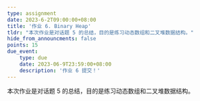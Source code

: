 ```yaml
---
type: assignment
date: 2023-6-2T09:00:00+08:00
title: '作业 6. Binary Heap'
tldr: "本次作业是对话题 5 的总结，目的是练习动态数组和二叉堆数据结构。"
hide_from_announcments: false
points: 15
due_event:
    type: due
    date: 2023-06-9T23:59:00+08:00
    description: '作业 6 提交！'
---
```


本次作业是对话题 5 的总结，目的是练习动态数组和二叉堆数据结构。
